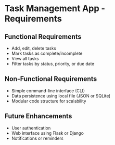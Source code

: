 # Task Management App - Requirements

## Functional Requirements
- Add, edit, delete tasks
- Mark tasks as complete/incomplete
- View all tasks
- Filter tasks by status, priority, or due date

## Non-Functional Requirements
- Simple command-line interface (CLI)
- Data persistence using local file (JSON or SQLite)
- Modular code structure for scalability

## Future Enhancements
- User authentication
- Web interface using Flask or Django
- Notifications or reminders
